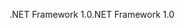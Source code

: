 <span data-ttu-id="c874a-101">.NET Framework 1.0</span><span class="sxs-lookup"><span data-stu-id="c874a-101">.NET Framework 1.0</span></span>